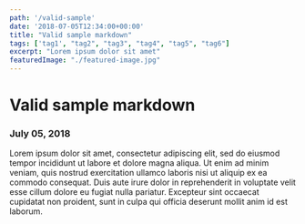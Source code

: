 ```yaml
---
path: '/valid-sample'
date: '2018-07-05T12:34:00+00:00'
title: "Valid sample markdown"
tags: ['tag1', "tag2", "tag3", "tag4", "tag5", "tag6"]
excerpt: "Lorem ipsum dolor sit amet"
featuredImage: "./featured-image.jpg"
---
```


# Valid sample markdown

### July 05, 2018

Lorem ipsum dolor sit amet, consectetur adipiscing elit, sed do eiusmod tempor incididunt ut labore et dolore magna aliqua. Ut enim ad minim veniam, quis nostrud exercitation ullamco laboris nisi ut aliquip ex ea commodo consequat. Duis aute irure dolor in reprehenderit in voluptate velit esse cillum dolore eu fugiat nulla pariatur. Excepteur sint occaecat cupidatat non proident, sunt in culpa qui officia deserunt mollit anim id est laborum.
